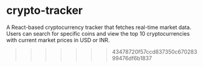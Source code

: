 
# crypto-tracker
A React-based cryptocurrency tracker that fetches real-time market data. Users can search for specific coins and view the top 10 cryptocurrencies with current market prices in USD or INR.
>>>>>>> 43478720f57ccd837350c67028399476df6b1837

